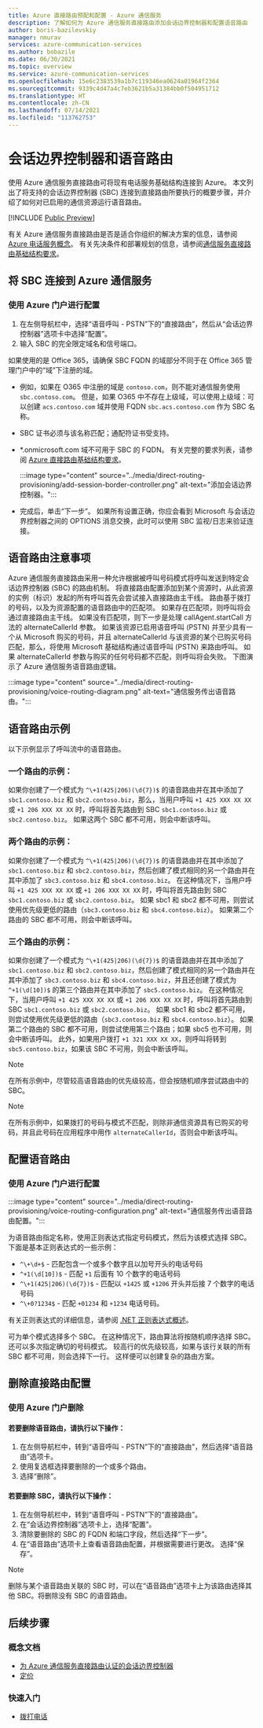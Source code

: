 ```yaml
---
title: Azure 直接路由预配和配置 - Azure 通信服务
description: 了解如何为 Azure 通信服务直接路由添加会话边界控制器和配置语音路由
author: boris-bazilevskiy
manager: nmurav
services: azure-communication-services
ms.author: bobazile
ms.date: 06/30/2021
ms.topic: overview
ms.service: azure-communication-services
ms.openlocfilehash: 15e6c2383539a1b7c119346ea0624a01964f2364
ms.sourcegitcommit: 9339c4d47a4c7eb3621b5a31384bb0f504951712
ms.translationtype: HT
ms.contentlocale: zh-CN
ms.lasthandoff: 07/14/2021
ms.locfileid: "113762753"
---
```

# <a name="session-border-controllers-and-voice-routing"></a>会话边界控制器和语音路由
使用 Azure 通信服务直接路由可将现有电话服务基础结构连接到 Azure。 本文列出了将支持的会话边界控制器 (SBC) 连接到直接路由所要执行的概要步骤，并介绍了如何对已启用的通信资源运行语音路由。 

[!INCLUDE [Public Preview](../../includes/public-preview-include-document.md)]
 
有关 Azure 通信服务直接路由是否是适合你组织的解决方案的信息，请参阅 [Azure 电话服务概念](./telephony-concept.md)。 有关先决条件和部署规划的信息，请参阅[通信服务直接路由基础结构要求](./sip-interface-infrastructure.md)。

## <a name="connect-the-sbc-with-azure-communication-services"></a>将 SBC 连接到 Azure 通信服务

### <a name="configure-using-azure-portal"></a>使用 Azure 门户进行配置 
1. 在左侧导航栏中，选择“语音呼叫 - PSTN”下的“直接路由”，然后从“会话边界控制器”选项卡中选择“配置”。
1. 输入 SBC 的完全限定域名和信号端口。
 
如果使用的是 Office 365，请确保 SBC FQDN 的域部分不同于在 Office 365 管理门户中的“域”下注册的域。 
- 例如，如果在 O365 中注册的域是 `contoso.com`，则不能对通信服务使用 `sbc.contoso.com`。 但是，如果 O365 中不存在上级域，可以使用上级域：可以创建 `acs.contoso.com` 域并使用 FQDN `sbc.acs.contoso.com` 作为 SBC 名称。
- SBC 证书必须与该名称匹配；通配符证书受支持。
- *.onmicrosoft.com 域不可用于 SBC 的 FQDN。
有关完整的要求列表，请参阅 [Azure 直接路由基础结构要求](./sip-interface-infrastructure.md)。

   :::image type="content" source="../media/direct-routing-provisioning/add-session-border-controller.png" alt-text="添加会话边界控制器。":::
- 完成后，单击“下一步”。
如果所有设置正确，你应会看到 Microsoft 与会话边界控制器之间的 OPTIONS 消息交换，此时可以使用 SBC 监视/日志来验证连接。

## <a name="voice-routing-considerations"></a>语音路由注意事项

Azure 通信服务直接路由采用一种允许根据被呼叫号码模式将呼叫发送到特定会话边界控制器 (SBC) 的路由机制。
将直接路由配置添加到某个资源时，从此资源的实例（标识）发起的所有呼叫首先会尝试接入直接路由主干线。 路由基于拨打的号码，以及为资源配置的语音路由中的匹配项。 如果存在匹配项，则呼叫将会通过直接路由主干线。 如果没有匹配项，则下一步是处理 callAgent.startCall 方法的 alternateCallerId 参数。 如果该资源已启用语音呼叫 (PSTN) 并至少具有一个从 Microsoft 购买的号码，并且 alternateCallerId 与该资源的某个已购买号码匹配，那么，将使用 Microsoft 基础结构通过语音呼叫 (PSTN) 来路由呼叫。 如果 alternateCallerId 参数与购买的任何号码都不匹配，则呼叫将会失败。 下图演示了 Azure 通信服务语音路由逻辑。

:::image type="content" source="../media/direct-routing-provisioning/voice-routing-diagram.png" alt-text="通信服务传出语音路由。":::

## <a name="voice-routing-examples"></a>语音路由示例
以下示例显示了呼叫流中的语音路由。

### <a name="one-route-example"></a>一个路由的示例：
如果你创建了一个模式为 `^\+1(425|206)(\d{7})$` 的语音路由并在其中添加了 `sbc1.contoso.biz` 和 `sbc2.contoso.biz`，那么，当用户呼叫 `+1 425 XXX XX XX` 或 `+1 206 XXX XX XX` 时，呼叫将首先路由到 SBC `sbc1.contoso.biz` 或 `sbc2.contoso.biz`。 如果这两个 SBC 都不可用，则会中断该呼叫。

### <a name="two-routes-example"></a>两个路由的示例：
如果你创建了一个模式为 `^\+1(425|206)(\d{7})$` 的语音路由并在其中添加了 `sbc1.contoso.biz` 和 `sbc2.contoso.biz`，然后创建了模式相同的另一个路由并在其中添加了 `sbc3.contoso.biz` 和 `sbc4.contoso.biz`。 在这种情况下，当用户呼叫 `+1 425 XXX XX XX` 或 `+1 206 XXX XX XX` 时，呼叫将首先路由到 SBC `sbc1.contoso.biz` 或 `sbc2.contoso.biz`。 如果 sbc1 和 sbc2 都不可用，则尝试使用优先级更低的路由（`sbc3.contoso.biz` 和 `sbc4.contoso.biz`）。 如果第二个路由的 SBC 都不可用，则会中断该呼叫。

### <a name="three-routes-example"></a>三个路由的示例：
如果你创建了一个模式为 `^\+1(425|206)(\d{7})$` 的语音路由并在其中添加了 `sbc1.contoso.biz` 和 `sbc2.contoso.biz`，然后创建了模式相同的另一个路由并在其中添加了 `sbc3.contoso.biz` 和 `sbc4.contoso.biz`，并且还创建了模式为 `^+1(\d[10])$` 的第三个路由并在其中添加了 `sbc5.contoso.biz`。 在这种情况下，当用户呼叫 `+1 425 XXX XX XX` 或 `+1 206 XXX XX XX` 时，呼叫将首先路由到 SBC `sbc1.contoso.biz` 或 `sbc2.contoso.biz`。 如果 sbc1 和 sbc2 都不可用，则尝试使用优先级更低的路由（`sbc3.contoso.biz` 和 `sbc4.contoso.biz`）。 如果第二个路由的 SBC 都不可用，则尝试使用第三个路由；如果 sbc5 也不可用，则会中断该呼叫。 此外，如果用户拨打 `+1 321 XXX XX XX`，则呼叫将转到 `sbc5.contoso.biz`，如果该 SBC 不可用，则会中断该呼叫。

> [!NOTE]
> 在所有示例中，尽管较高语音路由的优先级较高，但会按随机顺序尝试路由中的 SBC。

> [!NOTE]
> 在所有示例中，如果拨打的号码与模式不匹配，则除非通信资源具有已购买的号码，并且此号码在应用程序中用作 `alternateCallerId`，否则会中断该呼叫。 

## <a name="configure-voice-routing"></a>配置语音路由 

### <a name="configure-using-azure-portal"></a>使用 Azure 门户进行配置

:::image type="content" source="../media/direct-routing-provisioning/voice-routing-configuration.png" alt-text="通信服务传出语音路由配置。":::

为语音路由指定名称，使用正则表达式指定号码模式，然后为该模式选择 SBC。 下面是基本正则表达式的一些示例：
- `^\+\d+$` - 匹配包含一个或多个数字且以加号开头的电话号码
- `^+1(\d[10])$` - 匹配 `+1` 后面有 10 个数字的电话号码
- `^\+1(425|206)(\d{7})$` - 匹配以 `+1425` 或 `+1206` 开头并后接 7 个数字的电话号码
- `^\+0?1234$` - 匹配 `+01234` 和 `+1234` 电话号码。

有关正则表达式的详细信息，请参阅 [.NET 正则表达式概述](/dotnet/standard/base-types/regular-expressions)。

可为单个模式选择多个 SBC。 在这种情况下，路由算法将按随机顺序选择 SBC。 还可以多次指定确切的号码模式。 较高行的优先级较高，如果与该行关联的所有 SBC 都不可用，则会选择下一行。 这样便可以创建复杂的路由方案。

## <a name="delete-direct-routing-configuration"></a>删除直接路由配置

### <a name="delete-using-azure-portal"></a>使用 Azure 门户删除

#### <a name="to-delete-a-voice-route"></a>若要删除语音路由，请执行以下操作：
1. 在左侧导航栏中，转到“语音呼叫 - PSTN”下的“直接路由”，然后选择“语音路由”选项卡。
1. 使用复选框选择要删除的一个或多个路由。
1. 选择“删除”。

#### <a name="to-delete-an-sbc"></a>若要删除 SBC，请执行以下操作：
1. 在左侧导航栏中，转到“语音呼叫 - PSTN”下的“直接路由”。
1. 在“会话边界控制器”选项卡上，选择“配置”。
1. 清除要删除的 SBC 的 FQDN 和端口字段，然后选择“下一步”。
1. 在“语音路由”选项卡上查看语音路由配置，并根据需要进行更改。 选择“保存”。

> [!NOTE]
> 删除与某个语音路由关联的 SBC 时，可以在“语音路由”选项卡上为该路由选择其他 SBC。将删除没有 SBC 的语音路由。

## <a name="next-steps"></a>后续步骤

### <a name="conceptual-documentation"></a>概念文档

- [为 Azure 通信服务直接路由认证的会话边界控制器](./certified-session-border-controllers.md)
- [定价](../pricing.md)

### <a name="quickstarts"></a>快速入门

- [拨打电话](../../quickstarts/voice-video-calling/pstn-call.md)
